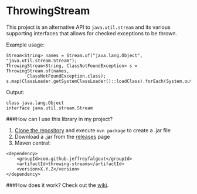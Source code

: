 ThrowingStream
==============

This project is an alternative API to `java.util.stream` and its various supporting interfaces that allows for checked exceptions to be thrown.

Example usage:

````
Stream<String> names = Stream.of("java.lang.Object", "java.util.stream.Stream");
ThrowingStream<String, ClassNotFoundException> s = ThrowingStream.of(names, 
        ClassNotFoundException.class);
s.map(ClassLoader.getSystemClassLoader()::loadClass).forEach(System.out::println);
````

Output:

````
class java.lang.Object
interface java.util.stream.Stream
````

###How can I use this library in my project?
 1. [Clone the repository](http://git-scm.com/book/en/Git-Basics-Getting-a-Git-Repository#Cloning-an-Existing-Repository) and execute `mvn package` to create a .jar file
 2. Download a .jar from the [releases](https://github.com/JeffreyFalgout/ThrowingStream/releases) page
 3. Maven central:
````
<dependency>
    <groupId>com.github.jeffreyfalgout</groupId>
    <artifactId>throwing-streams</artifactId>
    <version>X.Y.Z</version>
</dependency>
````

###How does it work?
Check out the [wiki](https://github.com/JeffreyFalgout/ThrowingStream/wiki/How-it-works).

